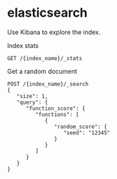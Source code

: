 elasticsearch
=============

Use Kibana to explore the index. 

Index stats

`GET /{index_name}/_stats`

Get a random document

```
POST /{index_name}/_search
{
   "size": 1,
   "query": {
      "function_score": {
         "functions": [
            {
               "random_score": {
                  "seed": "12345"
               }
            }
         ]
      }
   }
}
```
